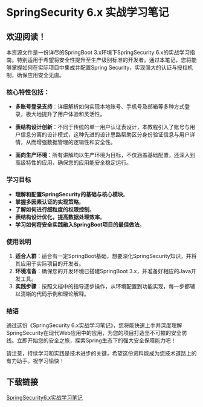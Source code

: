 # SpringSecurity 6.x 实战学习笔记

## 欢迎阅读！

本资源文件是一份详尽的SpringBoot 3.x环境下SpringSecurity 6.x的实战学习指南。特别适用于希望将安全性提升至生产级别标准的开发者。通过本笔记，您将能够掌握如何在实际项目中集成并配置Spring Security，实现强大的认证与授权机制，确保应用安全无虞。

### 核心特性包括：

- **多账号登录支持**：详细解析如何实现本地账号、手机号及邮箱等多种方式登录，极大地提升了用户体验和灵活性。
  
- **表结构设计创新**：不同于传统的单一用户认证表设计，本教程引入了账号与用户信息分离的设计模式，这种先进的设计思路帮助区分身份验证信息与用户详情，从而增强数据管理的逻辑性和安全性。

- **面向生产环境**：所有讲解均以生产环境为目标，不仅涵盖基础配置，还深入到高级特性的应用，确保您的应用能安全稳定运行。

### 学习目标

- **理解和配置SpringSecurity的基础与核心模块**。
- **掌握多因素认证的实现策略**。
- **了解如何进行细粒度的权限控制**。
- **表结构设计优化，提高数据处理效率**。
- **学习如何将安全实践融入SpringBoot项目的最佳做法**。

### 使用说明

1. **适合人群**：适合有一定SpringBoot基础，想要深化SpringSecurity知识，并将其应用于实际项目的开发者。
2. **环境准备**：确保您的开发环境已搭建SpringBoot 3.x，并准备好相应的Java开发工具。
3. **实践步骤**：按照文档中的指导逐步操作，从环境配置到功能实现，每一步都辅以清晰的代码示例和理论解释。

### 结语

通过这份《SpringSecurity 6.x实战学习笔记》，您将能快速上手并深度理解SpringSecurity在现代Web应用中的应用，为您的项目打造坚不可摧的安全防线。立即开始您的安全之旅，探索Spring生态下的强大安全保障能力吧！

请注意，持续学习和实践是技术进步的关键，希望这份资料能成为您技术道路上的有力助手。祝学习愉快！

## 下载链接

[SpringSecurity6.x实战学习笔记](https://pan.quark.cn/s/89d6e07dfb77)